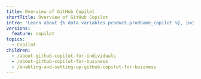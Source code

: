 ```yaml
---
title: Overview of GitHub Copilot
shortTitle: Overview of GitHub Copilot
intro: 'Learn about {% data variables.product.prodname_copilot %}, including use cases and terms that govern {% data variables.product.prodname_copilot %} data.'
versions:
  feature: copilot
topics:
  - Copilot
children:
  - /about-github-copilot-for-individuals
  - /about-github-copilot-for-business
  - /enabling-and-setting-up-github-copilot-for-business
---
```


